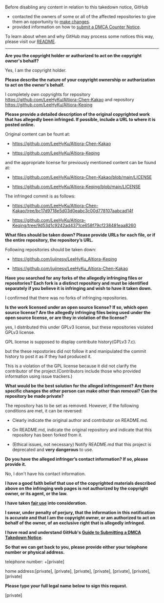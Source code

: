 Before disabling any content in relation to this takedown notice, GitHub
- contacted the owners of some or all of the affected repositories to give them an opportunity to [make changes](https://docs.github.com/en/github/site-policy/dmca-takedown-policy#a-how-does-this-actually-work).
- provided information on how to [submit a DMCA Counter Notice](https://docs.github.com/en/articles/guide-to-submitting-a-dmca-counter-notice).

To learn about when and why GitHub may process some notices this way, please visit our [README](https://github.com/github/dmca/blob/master/README.md).

---

**Are you the copyright holder or authorized to act on the copyright owner's behalf?**

 Yes, I am the copyright holder.

 **Please describe the nature of your copyright ownership or authorization to act on the owner's behalf.**

 I completely own copyrights for repository https://github.com/LeeHyKu/Altiora-Chen-Kakao and repository https://github.com/LeeHyKu/Altiora-Keqing

 **Please provide a detailed description of the original copyrighted work that has allegedly been infringed. If possible, include a URL to where it is posted online.**

 Original content can be fount at:

 - https://github.com/LeeHyKu/Altiora-Chen-Kakao

 - https://github.com/LeeHyKu/Altiora-Keqing

 and the appropriate license for previously mentioned content can be found at:

 - https://github.com/LeeHyKu/Altiora-Chen-Kakao/blob/main/LICENSE

 - https://github.com/LeeHyKu/Altiora-Keqing/blob/main/LICENSE

 The infringed commit is as follows:

 - https://github.com/LeeHyKu/Altiora-Chen-Kakao/tree/bc17d9718e5d03d0eabc3c00d778107aabcad14f

 - https://github.com/LeeHyKu/Altiora-Keqing/tree/9d53d1c9242ad4371ce658f79cf238481eaa8260

 **What files should be taken down? Please provide URLs for each file, or if the entire repository, the repository’s URL.**

 Following repositories should be taken down:

 - https://github.com/jujinesy/LeeHyKu_Altiora-Keqing

 - https://github.com/jujinesy/LeeHyKu_Altiora-Chen-Kakao

**Have you searched for any forks of the allegedly infringing files or repositories? Each fork is a distinct repository and must be identified separately if you believe it is infringing and wish to have it taken down.**

 I confirmed that there was no forks of infringing repositories.

 **Is the work licensed under an open source license? If so, which open source license? Are the allegedly infringing files being used under the open source license, or are they in violation of the license?**

 yes, I distributed this under GPLv3 license, but these repositories violated GPLv3 license.

 GPL license is supposed to display contribute history(GPLv3 7.c).

but the these repostories did not follow it and manipulated the commit history to post it as if they had produced it.

This is a violation of the GPL license because it did not clarify the contributor of the project.(Contributors include those who provided information using issue trackers.)

 **What would be the best solution for the alleged infringement? Are there specific changes the other person can make other than removal? Can the repository be made private?**

 The repository has to be set as removed. However, if the following conditions are met, it can be reversed:

 - Clearly indicate the original author and contributor on README.md.

 - On README.md, indicate the original repository and indicate that this repository has been forked from it.

 - (Ethical issues, not necessary) Notify README.md that this project is deprecated and **very dangerous** to use.

 **Do you have the alleged infringer’s contact information? If so, please provide it.**

 No, I don't have his contact information.

 **I have a good faith belief that use of the copyrighted materials described above on the infringing web pages is not authorized by the copyright owner, or its agent, or the law.**

 **I have taken <a href="https://www.lumendatabase.org/topics/22">fair use</a> into consideration.**

 **I swear, under penalty of perjury, that the information in this notification is accurate and that I am the copyright owner, or am authorized to act on behalf of the owner, of an exclusive right that is allegedly infringed.**

 **I have read and understand GitHub's <a href="https://docs.github.com/articles/guide-to-submitting-a-dmca-takedown-notice/">Guide to Submitting a DMCA Takedown Notice</a>.**

 **So that we can get back to you, please provide either your telephone number or physical address.**

 telephone number: +[private]

home address:[private], [private], [private], [private], [private], [private], [private]

 **Please type your full legal name below to sign this request.**

[private]
